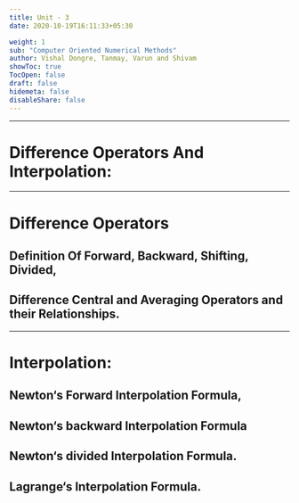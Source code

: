 ```yaml
---
title: Unit - 3
date: 2020-10-19T16:11:33+05:30

weight: 1
sub: "Computer Oriented Numerical Methods"
author: Vishal Dongre, Tanmay, Varun and Shivam
showToc: true
TocOpen: false
draft: false
hidemeta: false
disableShare: false
---
```


---

# Difference Operators And Interpolation:

---

# Difference Operators

## Definition Of Forward, Backward, Shifting, Divided,

## Difference Central and Averaging Operators and their Relationships.

---

# Interpolation:

## Newton‘s Forward Interpolation Formula,

## Newton‘s backward Interpolation Formula

## Newton‘s divided Interpolation Formula.

## Lagrange‘s Interpolation Formula.
